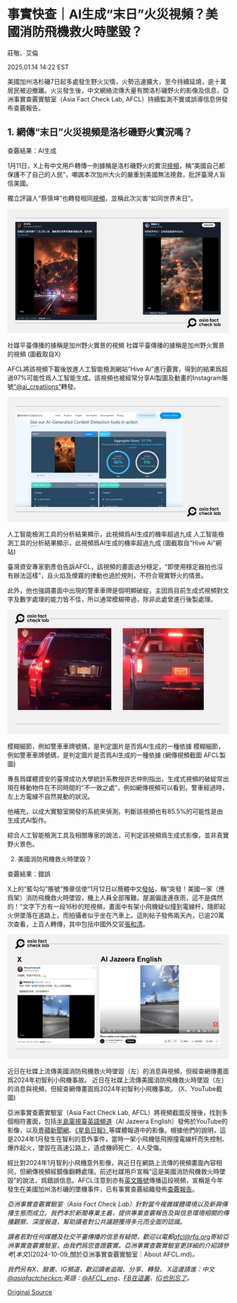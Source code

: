 # 事實快查｜AI生成“末日”火災視頻？美國消防飛機救火時墜毀？

莊敬、艾倫

2025.01.14 14:22 EST

美國加州洛杉磯7日起多處發生野火災情，火勢迅速擴大，至今持續延燒，逾十萬居民被迫撤離。火災發生後，中文網絡流傳大量有關洛杉磯野火的影像及信息，亞洲事實查覈實驗室（Asia Fact Check Lab, AFCL）持續監測不實或誤導信息併發布查覈報告。

## 1. 網傳“末日”火災視頻是洛杉磯野火實況嗎？

查覈結果：AI生成

1月11日，X上有中文用戶轉傳一則據稱是洛杉磯野火的實況[視頻](https://x.com/Amelia181672271/status/1878008391957901377)，稱“美國自己都保護不了自己的人民”，嘲諷本次加州大火的嚴重到美國無法挽救，批評臺灣人盲信美國。

獨立評論人“蔡慎坤”也轉發相同[視頻](https://x.com/cskun1989/status/1877975390125441377)，並稱此次災害“如同世界末日”。

![社媒平臺傳播的據稱是加州野火實景的視頻](images/DJXLIYG6AVFYJIJPJ2YUUOOFQQ.jpg)

社媒平臺傳播的據稱是加州野火實景的視頻 社媒平臺傳播的據稱是加州野火實景的視頻 (圖截取自X)

AFCL將該視頻下載後放進人工智能檢測網站“Hive Ai”進行覈實，得到的結果爲超過97%可能性爲人工智能生成。該視頻也被經常分享AI製圖及動畫的Instagram賬號[“@ai\_creatiions”](https://www.instagram.com/p/DEoJC4HP6e5/)轉發。

![人工智能檢測工具的分析結果顯示，此視頻爲AI生成的機率超過九成](images/DBWEPWB4U5E67NNMEFJPJMA6ZQ.jpg)

人工智能檢測工具的分析結果顯示，此視頻爲AI生成的機率超過九成 人工智能檢測工具的分析結果顯示，此視頻爲AI生成的機率超過九成 (圖截取自“Hive Ai”網站)

臺灣資安專家劉彥伯告訴AFCL，該視頻的畫面過分穩定，“即使用穩定器拍也沒有辦法這樣”，且火焰及煙霧的律動也過於規則，不符合現實野火的情景。

此外，他也強調畫面中出現的警車車牌是個明顯破綻，主因爲目前生成式視頻對文字及數字處理的能力皆不佳，所以通常模糊帶過，除非此處曾進行後製處理。

![模糊細節，例如警車車牌號碼，是判定圖片是否爲AI生成的一種依據](images/BQ4G5INTU5E6NIHUJFRHCOH35Y.png)

模糊細節，例如警車車牌號碼，是判定圖片是否爲AI生成的一種依據 模糊細節，例如警車車牌號碼，是判定圖片是否爲AI生成的一種依據 (網傳視頻截圖 AFCL製圖)

專長爲媒體資安的臺灣成功大學統計系教授許志仲則指出，生成式視頻的破綻常出現在移動物件在不同時間的“不一致之處”，例如網傳視頻可以看到，警車經過時，左上方電線不自然晃動的狀況。

他補充，以成大實驗室開發的系統來偵測，判斷該視頻也有85.5%的可能性是由生成式AI製作。

綜合人工智能檢測工具及相關專家的說法，可判定該視頻爲生成式影像，並非真實野火景色。

2. 美國消防飛機救火時墜毀？

查覈結果：錯誤

X上的“藍勾勾”賬號“豫章信使”1月12日以簡體中文[發帖](https://x.com/Snofy8/status/1878244586050502703)，稱“突發！美國一家（應爲架）消防飛機救火時墜毀，機上人員全部罹難。屋漏偏逢連夜雨，這不是偶然的！”文字下方有一段16秒的短視頻，畫面中有架小飛機疑似撞到電線杆，隨即起火併墜落在道路上，而拍攝者似乎坐在汽車上。這則帖子發佈兩天內，已逾20萬次查看，上百人轉傳，其中包括中國外交官[張和清](https://x.com/zhang_heqing/status/1878278573246820735)。

![近日在社媒上流傳美國消防飛機救火時墜毀（左）的消息與視頻，但經查網傳畫面爲2024年初智利小飛機事故。](images/5KLQBFT5Q5HYZPJWPDFQCUBYIE.jpg)

近日在社媒上流傳美國消防飛機救火時墜毀（左）的消息與視頻，但經查網傳畫面爲2024年初智利小飛機事故。 近日在社媒上流傳美國消防飛機救火時墜毀（左）的消息與視頻，但經查網傳畫面爲2024年初智利小飛機事故。 (X、YouTube截圖)

亞洲事實查覈實驗室（Asia Fact Check Lab, AFCL）將視頻截圖反搜後，找到多個相符畫面，包括[半島電視臺英語頻道](https://youtube.com/watch?v=kDpiTmfN9MA)（Al Jazeera English）發佈於YouTube的影像，以及[壹蘋新聞網](https://tw.nextapple.com/international/20240117/E034427D87A20F4F3B1EFE6DE356B5AE)、[《星島日報》](https://www.singtaousa.com/2024-01-16/%e9%a3%9b%e6%a9%9f%e6%92%9e%e9%9b%bb%e7%b7%9a%e6%a1%bf%e7%88%86%e7%82%b8%e6%a9%9f%e5%b8%ab%e6%85%98%e6%ad%bb-%e5%a6%82%e7%81%ab%e7%90%83%e7%9b%b4%e5%a2%ae%e5%85%ac%e8%b7%af%e9%a9%9a%e6%82%9a30/4731351#page8)等媒體報道中的影像。根據他們的說明，這是2024年1月發生在智利的意外事件，當時一架小飛機低飛擦撞電線杆而失控制、爆炸起火，墜毀在高速公路上，造成機師死亡、4人受傷。

經比對2024年1月智利小飛機意外影像，與近日在網路上流傳的視頻畫面內容相同，但網傳視頻經鏡像翻轉處理。前述社媒用戶宣稱“這是美國消防飛機救火時墜毀”的說法，爲錯誤信息。AFCL注意到亦有[英文賬號](https://www.youtube.com/watch?v=Pub1J5uaZrs)傳播這段視頻，宣稱是今年發生在美國加州洛杉磯的墜機事件，已有事實查覈組織發佈[查覈報告](https://newschecker.in/fact-check/old-video-from-chile-shared-as-firefighting-plane-crashing-in-los-angeles/)。

*亞洲事實查覈實驗室（Asia Fact Check Lab）針對當今複雜媒體環境以及新興傳播生態而成立。我們本於新聞專業主義，提供專業查覈報告及與信息環境相關的傳播觀察、深度報道，幫助讀者對公共議題獲得多元而全面的認識。*

*讀者若對任何媒體及社交平臺傳播的信息有疑問，歡迎以電郵*[*afcl@rfa.org*](mailto:afcl@rfa.org)*寄給亞洲事實查覈實驗室，由我們爲您查證覈實。亞洲事實查覈實驗室更詳細的介紹請參考*[*本文*](2024-10-09_關於亞洲事實查覈實驗室｜About AFCL.md)*。*

*我們另有X、臉書、IG頻道，歡迎讀者追蹤、分享、轉發。 X這邊請進：中文*[*@asiafactcheckcn*](https://twitter.com/asiafactcheckcn)*;英語：*[*@AFCL\_eng*](https://twitter.com/AFCL_eng)*、*[*FB在這裏*](https://www.facebook.com/asiafactchecklabcn)*、*[*IG也別忘了*](https://www.instagram.com/asiafactchecklab/)*。*



[Original Source](https://www.rfa.org/mandarin/shishi-hecha/2025/01/14/fast-fact-check-ca-fire-3/)